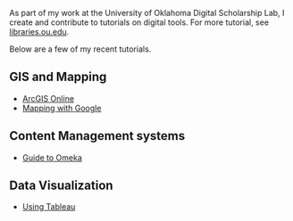 As part of my work at the University of Oklahoma Digital Scholarship Lab, I create and contribute to tutorials on digital tools. For more tutorial, see [libraries.ou.edu](https://libraries.ou.edu/content/digital-scholarship-lessons-and-tutorials). 

Below are a few of my recent tutorials. 
## GIS and Mapping
* [ArcGIS Online](https://sclayton29.github.io/ArcGISOnline/)
* [Mapping with Google](https://oudsl.github.io/gis-for-non-geographers/)

## Content Management systems
* [Guide to Omeka](https://sclayton29.github.io/omeka-guide/)

## Data Visualization
* [Using Tableau](https://sclayton29.github.io/tableau-workshop/)
